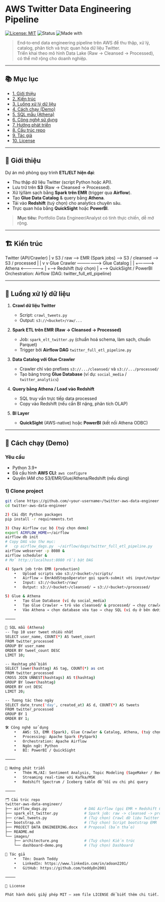 # AWS Twitter Data Engineering Pipeline

[![License: MIT](https://img.shields.io/badge/License-MIT-green.svg)](./LICENSE)
![Status](https://img.shields.io/badge/status-active-brightgreen)
![Made with](https://img.shields.io/badge/made%20with-Python%20%26%20Spark-blue)

> End‑to‑end data engineering pipeline trên AWS để thu thập, xử lý, catalog, phân tích và trực quan hóa dữ liệu Twitter.  
> Triển khai theo mô hình Data Lake (Raw → Cleansed → Processed), có thể mở rộng cho doanh nghiệp.

---

## 📚 Mục lục
- [1. Giới thiệu](#-giới-thiệu)
- [2. Kiến trúc](#-kiến-trúc)
- [3. Luồng xử lý dữ liệu](#-luồng-xử-lý-dữ-liệu)
- [4. Cách chạy (Demo)](#-cách-chạy-demo)
- [5. SQL mẫu (Athena)](#-sql-mẫu-athena)
- [6. Công nghệ sử dụng](#-công-nghệ-sử-dụng)
- [7. Hướng phát triển](#-hướng-phát-triển)
- [8. Cấu trúc repo](#-cấu-trúc-repo)
- [9. Tác giả](#-tác-giả)
- [10. License](#-license)

---

## 🔎 Giới thiệu
Dự án mô phỏng quy trình **ETL/ELT hiện đại**:
- Thu thập dữ liệu Twitter (script Python hoặc API).
- Lưu trữ trên **S3** (Raw → Cleansed → Processed).
- Xử lý/làm sạch bằng **Spark trên EMR** (trigger qua **Airflow**).
- Tạo **Glue Data Catalog** & query bằng **Athena**.
- Tải vào **Redshift** (tuỳ chọn) cho analytics chuyên sâu.
- Trực quan hóa bằng **QuickSight** hoặc **PowerBI**.

> **Mục tiêu:** Portfolio Data Engineer/Analyst có tính thực chiến, dễ mở rộng.

---

## 🏗 Kiến trúc
Twitter (API/Crawler)
|
v
S3 / raw  ––>  EMR (Spark jobs)  ––>  S3 / cleansed  ––>  S3 / processed
|                                   |
v                                   v
Glue Crawler  ——————>  Glue Catalog
|                                   |
+–––––> Athena  <–––––––+
|
+–> Redshift (tuỳ chọn)
|
+–> QuickSight / PowerBI
Orchestration: Airflow (DAG: twitter_full_etl_pipeline)


---

## 🔄 Luồng xử lý dữ liệu

1. **Crawl dữ liệu Twitter**  
   - Script: `crawl_tweets.py`  
   - Output: `s3://<bucket>/raw/...`

2. **Spark ETL trên EMR (Raw → Cleansed → Processed)**  
   - Job: `spark_elt_twitter.py` (chuẩn hoá schema, làm sạch, chuẩn Parquet)
   - Trigger bởi **Airflow DAG** `twitter_full_etl_pipeline.py`

3. **Data Catalog với Glue Crawler**  
   - Crawler chỉ vào prefixes `s3://.../cleansed/` và `s3://.../processed/`
   - Tạo bảng trong **Glue Database** (ví dụ: `social_media` / `twitter_analytics`)

4. **Query bằng Athena / Load vào Redshift**  
   - SQL truy vấn trực tiếp data processed  
   - Copy vào Redshift (nếu cần BI nặng, phân tích OLAP)

5. **BI Layer**  
   - **QuickSight** (AWS-native) hoặc **PowerBI** (kết nối Athena ODBC)

---

## 🧪 Cách chạy (Demo)

### Yêu cầu
- Python 3.9+
- Đã cấu hình **AWS CLI**: `aws configure`
- Quyền IAM cho S3/EMR/Glue/Athena/Redshift (nếu dùng)

### 1) Clone project
```bash
git clone https://github.com/<your-username>/twitter-aws-data-engineer.git
cd twitter-aws-data-engineer

2) Cài đặt Python packages
pip install -r requirements.txt

3) Chạy Airflow cục bộ (tuỳ chọn demo)
export AIRFLOW_HOME=~/airflow
airflow db init
# Copy DAG vào thư mục:
#   cp airflow_dags.py  ~/airflow/dags/twitter_full_etl_pipeline.py
airflow webserver -p 8080 &
airflow scheduler &
# Mở http://localhost:8080 rồi bật DAG

4) Spark job trên EMR (production)
	•	Upload scripts vào s3://<bucket>/scripts/
	•	Airflow → EmrAddStepsOperator gọi spark-submit với input/output tương ứng:
	•	Input: s3://<bucket>/raw/
	•	Output: s3://<bucket>/cleansed/ → s3://<bucket>/processed/

5) Glue & Athena
	•	Tạo Glue Database (ví dụ social_media)
	•	Tạo Glue Crawler → trỏ vào cleansed/ & processed/ → chạy crawler
	•	Vào Athena → chọn database vừa tạo → chạy SQL (ví dụ ở bên dưới)

⸻

🧾 SQL mẫu (Athena)
-- Top 10 user tweet nhiều nhất
SELECT user_name, COUNT(*) AS tweet_count
FROM twitter_processed
GROUP BY user_name
ORDER BY tweet_count DESC
LIMIT 10;

-- Hashtag phổ biến
SELECT lower(hashtag) AS tag, COUNT(*) as cnt
FROM twitter_processed
CROSS JOIN UNNEST(hashtags) AS t(hashtag)
GROUP BY lower(hashtag)
ORDER BY cnt DESC
LIMIT 20;

-- Tương tác theo ngày
SELECT date_trunc('day', created_at) AS d, COUNT(*) AS tweets
FROM twitter_processed
GROUP BY 1
ORDER BY 1;

🛠 Công nghệ sử dụng
	•	AWS: S3, EMR (Spark), Glue Crawler & Catalog, Athena, (tuỳ chọn) Redshift, QuickSight
	•	Processing: Apache Spark (PySpark)
	•	Orchestration: Apache Airflow
	•	Ngôn ngữ: Python
	•	BI: PowerBI / QuickSight

⸻

🚀 Hướng phát triển
	•	Thêm ML/AI: Sentiment Analysis, Topic Modeling (SageMaker / Bedrock)
	•	Streaming real‑time với Kafka/MSK
	•	Redshift Spectrum / Iceberg table để tối ưu chi phí query

⸻

🗂 Cấu trúc repo
twitter-aws-data-engineer/
├── airflow_dags.py                 # DAG Airflow (gọi EMR + Redshift COPY)
├── spark_elt_twitter.py            # Spark job: raw -> cleansed -> processed
├── crawl_tweets.py                 # (Tuỳ chọn) Crawl dữ liệu Twitter
├── bootstrap.sh                    # (Tuỳ chọn) Script bootstrap EMR
├── PROJECT DATA ENGINEERING.docx   # Proposal (bản thảo)
├── README.md
└── images/
    ├── architecture.png            # (Tuỳ chọn) Kiến trúc
    └── dashboard-demo.png          # (Tuỳ chọn) Dashboard

👤 Tác giả
	•	Tên: Doanh Teddy
	•	LinkedIn: https://www.linkedin.com/in/adoan2201/
	•	GitHub: https://github.com/teddyDn2001

⸻

📜 License

Phát hành dưới giấy phép MIT – xem file LICENSE để biết thêm chi tiết.